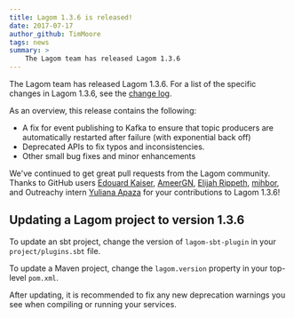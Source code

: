 ```yaml
---
title: Lagom 1.3.6 is released!
date: 2017-07-17
author_github: TimMoore
tags: news
summary: >
    The Lagom team has released Lagom 1.3.6
---
```


The Lagom team has released Lagom 1.3.6. For a list of the specific changes in Lagom 1.3.6, see the [change log](/changelog-1.3.x.html).

As an overview, this release contains the following:

- A fix for event publishing to Kafka to ensure that topic producers are automatically restarted after failure (with exponential back off)
- Deprecated APIs to fix typos and inconsistencies.
- Other small bug fixes and minor enhancements

We've continued to get great pull requests from the Lagom community. Thanks to GitHub users [Edouard Kaiser](https://github.com/edouardKaiser), [AmeerGN](https://github.com/AmeerGN), [Elijah Rippeth](https://github.com/erip), [mihbor](https://github.com/mihbor), and Outreachy intern [Yuliana Apaza](https://github.com/yg-apaza) for your contributions to Lagom 1.3.6!

## Updating a Lagom project to version 1.3.6

To update an sbt project, change the version of `lagom-sbt-plugin` in your `project/plugins.sbt` file.

To update a Maven project, change the `lagom.version` property in your top-level `pom.xml`.

After updating, it is recommended to fix any new deprecation warnings you see when compiling or running your services.
